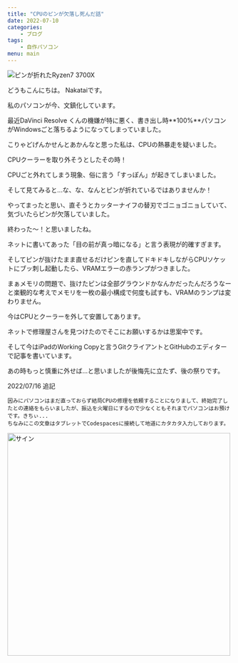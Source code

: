 ```yaml
---
title: "CPUのピンが欠落し死んだ話"
date: 2022-07-10
categories:
    - ブログ
tags:
    - 自作パソコン
menu: main
---
```


![ピンが折れたRyzen7 3700X](https://i.imgur.com/ezbT1hz.jpg)

どうもこんにちは。
Nakataiです。

私のパソコンが今、文鎮化しています。

最近DaVinci Resolve 
くんの機嫌が特に悪く、書き出し時**100%**パソコンがWindowsごと落ちるようになってしまっていました。

こりゃどげんかせんとあかんなと思った私は、CPUの熱暴走を疑いました。

CPUクーラーを取り外そうとしたその時！

CPUごと外れてしまう現象、俗に言う「すっぽん」が起きてしまいました。

そして見てみると...な、な、なんとピンが折れているではありませんか！

やってまったと思い、直そうとカッターナイフの替刃でゴニョゴニョしていて、気づいたらピンが欠落していました。

終わった〜！と思いましたね。

ネットに書いてあった「目の前が真っ暗になる」と言う表現が的確すぎます。

そしてピンが抜けたまま直せるだけピンを直してドキドキしながらCPUソケットにブッ刺し起動したら、VRAMエラーの赤ランプがつきました。

まぁメモリの問題で、抜けたピンは全部グラウンドかなんかだったんだろうなーと楽観的な考えでメモリを一枚の最小構成で何度も試すも、VRAMのランプは変わりません。

今はCPUとクーラーを外して安置してあります。

ネットで修理屋さんを見つけたのでそこにお願いするかは思案中です。

そして今はiPadのWorking Copyと言うGitクライアントとGitHubのエディターで記事を書いています。

あの時もっと慎重に外せば...と思いましたが後悔先に立たず、後の祭りです。

2022/07/16  追記
```plaintext
因みにパソコンはまだ直っておらず結局CPUの修理を依頼することになりまして、終始完了したとの連絡をもらいましたが、振込を火曜日にするので少なくともそれまでパソコンはお預けです。きちぃ...
ちなみにこの文章はタブレットでCodespacesに接続して地道にカタカタ入力しております。
```

<img src="https://cdn.nakatai.ga/img/sign.webp" width="500" alt="サイン">
